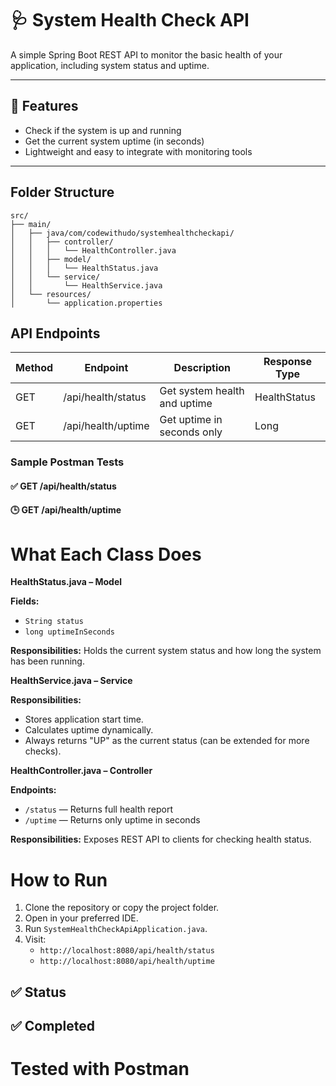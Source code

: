 # 🩺 System Health Check API

A simple Spring Boot REST API to monitor the basic health of your application, including system status and uptime.

---

## 📌 Features

- Check if the system is up and running
- Get the current system uptime (in seconds)
- Lightweight and easy to integrate with monitoring tools

---

## Folder Structure

```plaintext
src/
├── main/
│   ├── java/com/codewithudo/systemhealthcheckapi/
│   │   ├── controller/
│   │   │   └── HealthController.java
│   │   ├── model/
│   │   │   └── HealthStatus.java
│   │   └── service/
│   │       └── HealthService.java
│   └── resources/
│       └── application.properties
```

## API Endpoints

| Method | Endpoint           | Description                       | Response Type |
|--------|--------------------|-----------------------------------|---------------|
| GET    | /api/health/status  | Get system health and uptime      | HealthStatus  |
| GET    | /api/health/uptime  | Get uptime in seconds only        | Long          |

### Sample Postman Tests

#### ✅ GET /api/health/status

#### 🕒 GET /api/health/uptime


# What Each Class Does

**HealthStatus.java – Model**

**Fields:**

- `String status`
- `long uptimeInSeconds`

**Responsibilities:** Holds the current system status and how long the system has been running.

**HealthService.java – Service**

**Responsibilities:**

- Stores application start time.
- Calculates uptime dynamically.
- Always returns "UP" as the current status (can be extended for more checks).

**HealthController.java – Controller**

**Endpoints:**

- `/status` — Returns full health report
- `/uptime` — Returns only uptime in seconds

**Responsibilities:** Exposes REST API to clients for checking health status.

# How to Run

1. Clone the repository or copy the project folder.
2. Open in your preferred IDE.
3. Run `SystemHealthCheckApiApplication.java`.
4. Visit:
    - `http://localhost:8080/api/health/status`
    - `http://localhost:8080/api/health/uptime`

## ✅ Status
## ✅ Completed

# Tested with Postman
